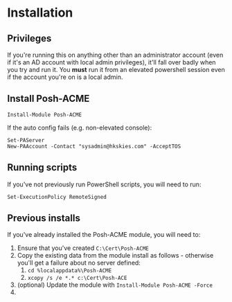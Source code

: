 # Installation

## Privileges

If you're running this on anything other than an administrator account (even if it's an AD account with local admin privileges), it'll fall over badly when you try and run it. You **must** run it from an elevated powershell session even if the account you're on is a local admin.

## Install Posh-ACME

```
Install-Module Posh-ACME
```

If the auto config fails (e.g. non-elevated console):

```
Set-PAServer
New-PAAccount -Contact "sysadmin@hkskies.com" -AcceptTOS
```

## Running scripts

If you've not previously run PowerShell scripts, you will need to run:

```
Set-ExecutionPolicy RemoteSigned
```

## Previous installs

If you've already installed the Posh-ACME module, you will need to:

1. Ensure that you've created `C:\Cert\Posh-ACME`
2. Copy the existing data from the module install as follows - otherwise you'll get a failure about no server defined:
   1. `cd %localappdata%\Posh-ACME`
   2. `xcopy /s /e *.* c:\Cert\Posh-ACE`
3. (optional) Update the module with `Install-Module Posh-ACME -Force`
4. 
